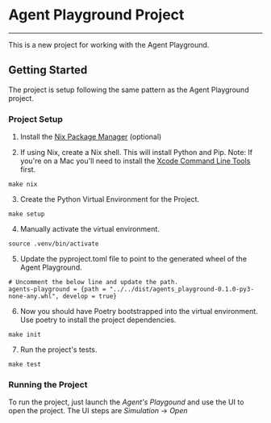 # Agent Playground Project
- - -
This is a new project for working with the Agent Playground.

## Getting Started
The project is setup following the same pattern as the Agent Playground project.

### Project Setup
1. Install the [Nix Package Manager](https://nixos.org/download.html) (optional)

2. If using Nix, create a Nix shell. This will install Python and Pip. 
Note: If you're on a Mac you'll need to install the [Xcode Command Line Tools](https://mac.install.guide/commandlinetools/index.html) first.
```shell
make nix
```

3. Create the Python Virtual Environment for the Project.
```shell
make setup
```

4. Manually activate the virtual environment.
```shell
source .venv/bin/activate
```

5. Update the pyproject.toml file to point to the generated wheel of the Agent Playground.
```shell
# Uncomment the below line and update the path.
agents-playground = {path = "../../dist/agents_playground-0.1.0-py3-none-any.whl", develop = true}
```

6. Now you should have Poetry bootstrapped into the virtual environment. 
Use poetry to install the project dependencies.
```shell
make init
```

7. Run the project's tests.
```shell
make test
```

### Running the Project
To run the project, just launch the _Agent's Playgound_ and use the UI to open the 
project. The UI steps are _Simulation_ -> _Open_

